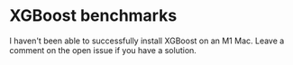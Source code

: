 # XGBoost benchmarks

I haven't been able to successfully install XGBoost on an M1 Mac.
Leave a comment on the open issue if you have a solution.
